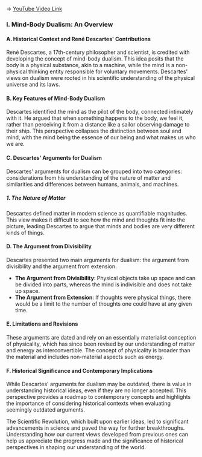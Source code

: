 -> [YouTube Video Link](https://www.youtube.com/watch?v=9CWU1V4yJHc&list=PLdLiRaajwSXSCRO9OwI0M9kfgcsPwq4gH&index=2&pp=iAQB)

### I. Mind-Body Dualism: An Overview
#### A. Historical Context and René Descartes' Contributions

René Descartes, a 17th-century philosopher and scientist, is credited with developing the concept of mind-body dualism. This idea posits that the body is a physical substance, akin to a machine, while the mind is a non-physical thinking entity responsible for voluntary movements. Descartes' views on dualism were rooted in his scientific understanding of the physical universe and its laws.

#### B. Key Features of Mind-Body Dualism

Descartes identified the mind as the pilot of the body, connected intimately with it. He argued that when something happens to the body, we feel it, rather than perceiving it from a distance like a sailor observing damage to their ship. This perspective collapses the distinction between soul and mind, with the mind being the essence of our being and what makes us who we are.

#### C. Descartes' Arguments for Dualism

Descartes' arguments for dualism can be grouped into two categories: considerations from his understanding of the nature of matter and similarities and differences between humans, animals, and machines.

##### 1. The Nature of Matter

Descartes defined matter in modern science as quantifiable magnitudes. This view makes it difficult to see how the mind and thoughts fit into the picture, leading Descartes to argue that minds and bodies are very different kinds of things.

#### D. The Argument from Divisibility

Descartes presented two main arguments for dualism: the argument from divisibility and the argument from extension.

*   **The Argument from Divisibility**: Physical objects take up space and can be divided into parts, whereas the mind is indivisible and does not take up space.
*   **The Argument from Extension**: If thoughts were physical things, there would be a limit to the number of thoughts one could have at any given time.

#### E. Limitations and Revisions

These arguments are dated and rely on an essentially materialist conception of physicality, which has since been revised by our understanding of matter and energy as interconvertible. The concept of physicality is broader than the material and includes non-material aspects such as energy.

#### F. Historical Significance and Contemporary Implications

While Descartes' arguments for dualism may be outdated, there is value in understanding historical ideas, even if they are no longer accepted. This perspective provides a roadmap to contemporary concepts and highlights the importance of considering historical contexts when evaluating seemingly outdated arguments.

The Scientific Revolution, which built upon earlier ideas, led to significant advancements in science and paved the way for further breakthroughs. Understanding how our current views developed from previous ones can help us appreciate the progress made and the significance of historical perspectives in shaping our understanding of the world.